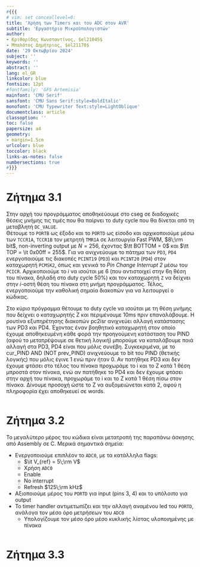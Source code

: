 ```yaml
---
#{{{
# vim: set conceallevel=0:
title: 'Χρήση των Timers και του ADC στον AVR'
subtitle: 'Εργαστήριο Μικροϋπολογιστών'
author:
- Κριθαρίδης Κωνσταντίνος, $el21045$
- Μπαλάτος Δημήτριος, $el21170$
date: '29 Οκτωβρίου 2024'
subject: ''
keywords: ''
abstract: ''
lang: el_GR
linkcolor: blue
fontsize: 12pt
#fontfamily: 'GFS Artemisia'
mainfont: 'CMU Serif'
sansfont: 'CMU Sans Serif:style=BoldItalic'
monofont: 'CMU Typewriter Text:style=LightOblique'
documentclass: article
classoption: ''
toc: false
papersize: a4
geometry:
- margin=1.5cm
urlcolor: blue
toccolor: black
links-as-notes: false
numbersections: true
#}}}
---
```


# Ζήτημα 3.1
Στην αρχή του προγράμματος αποθηκεύουμε στο cseg σε διαδοχικές θέσεις μνήμης τις 
τιμές που θα παίρνει το duty cycle που θα δίνεται από τη μεταβλητή `DC_VALUE`.  
Θέτουμε το `PORTB` ως έξοδο και το `PORTD` ως είσοδο και αρχικοποιούμε μέσω των 
`TCCR1A`, `TCCR1B` τον μετρητή `TMR1A` σε λειτουργία Fast PWM, $8\;\rm bit$, 
non-inverting output με $N = 256$, έχοντας $\tt BOTTOM = 0$ και $\tt TOP = \it 
0x00ff = 255$. Για να ανιχνεύουμε το πάτημα των `PD3`, `PD4` ενεργοποιούμε τις 
διακοπές `PCINT19` (`PD3`) και `PCINT20` (`PD4`) στον καταχωρητή `PCMSK2`, όπως 
και γενικά τo *Pin Change Interrupt 2* μέσω του `PCICR`. Αρχικοποιούμε το $i$ να 
ισούται με 6 (που αντιστοιχεί στην 6η θέση του πίνακα, δηλαδή στο duty cycle 
$50\%$) και τον καταχωρητή `Z` να δείχνει στην $i$-οστή θέση του πίνακα στη 
μνήμη προγράμματος.  Τέλος, ενεργοποιούμε την καθολική σημαία διακοπών για να 
λειτουργεί ο κώδικας.

Στο κύριο πρόγραμμα θέτουμε το duty cycle να ισούται με τη θέση μνήμης που 
δείχνει ο καταχωρητής Z και περιμένουμε 10ms πριν επαναλάβουμε. Η ρουτίνα 
εξυπηρέτησης διακοπών pc2isr ανιχνεύει αλλαγή κατάστασης των PD3 και PD4. 
Έχοντας έναν βοηθητικό καταχωρητή στον οποίο έχουμε αποθηκευμένη κάθε φορά την 
προηγούμενη κατάσταση του PIND (αφού το μετατρέψουμε σε θετική λογική) μπορούμε να καταλάβουμε ποιά αλλαγή στα PD3, PD4 
είναι που μόλις συνέβη. Συγκεκριμένα, με το cur_PIND AND (NOT prev_PIND) 
ανιχνεύουμε το bit του PIND (θετικής λογικής) που μόλις έγινε 1 ενώ πριν ήταν 0. Αν πατήθηκε PD3 
και δεν έχουμε φτάσει στο τέλος του πίνακα προχωράμε το i και το Z κατά 1 θέση 
μπροστά  στον πίνακα, ενώ αν πατήθηκε το PD4 και δεν έχουμε φτάσει στην αρχή του 
πίνακα, προχωράμε το i και το Z κατά 1 θέση πίσω στον πίνακα. Δίνουμε προσοχή ώστε το Ζ να αυξομειώνεται κατά 2, αφού η πληροφορία έχει αποθηκευεί σε words.

```asm {source=Ex3_1/Ex3_1/main.asm}
```

# Ζήτημα 3.2
Το μεγαλύτερο μέρος του κώδικα είναι μετατροπή της παραπάνω άσκησης από Assembly 
σε C. Μερικά σημαντικά σημεία:

- Ενεργοποιούμε επιπλέον το `ADC0`, με τα κατάλληλα flags:
    - $\it V_{ref} = 5\;\rm V$
    - Χρήση `ADC0`
    - Enable
    - No interrupt
    - Refresh $125\;\rm kHz$
- Αξιοποιούμε μέρος του `PORTD` για input (pins 3, 4) και το υπόλοιπο για output
- Το timer handler αντιμετωπίζει και την αλλαγή αναμένου led του `PORTD`, 
  ανάλογα τον μέσο όρο μετρήσεων του `ADC0`
    - Υπολογίζουμε τον μέσο όρο μέσο κυκλικής λίστας υλοποιημένης με πίνακα

```asm {source=Ex3_2/Ex3_2/main.c}
```

# Ζήτημα 3.3


```asm {source=Ex3_3/Ex3_3/main.c}
```